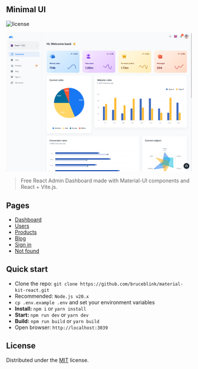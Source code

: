 ## Minimal UI 

![license](https://img.shields.io/badge/license-MIT-blue.svg)

![preview](public/assets/images/minimal-free-preview.png)

> Free React Admin Dashboard made with Material-UI components and React + Vite.js.

## Pages

- [Dashboard](https://material-kit-react-lovat.vercel.app/)
- [Users](https://material-kit-react-lovat.vercel.app/user)
- [Products](https://material-kit-react-lovat.vercel.app/products)
- [Blog](https://material-kit-react-lovat.vercel.app/blog)
- [Sign in](https://material-kit-react-lovat.vercel.app/sign-in)
- [Not found](https://material-kit-react-lovat.vercel.app/404)

## Quick start

- Clone the repo: `git clone https://github.com/bruceblink/material-kit-react.git`
- Recommended: `Node.js v20.x`
- `cp .env.example .env` and set your environment variables
- **Install:** `npm i` or `yarn install`
- **Start:** `npm run dev` or `yarn dev`
- **Build:** `npm run build` or `yarn build`
- Open browser: `http://localhost:3039`

## License

Distributed under the [MIT](https://github.com/minimal-ui-kit/minimal.free/blob/main/LICENSE.md) license.

